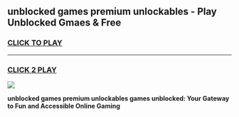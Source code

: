 
## unblocked games premium unlockables - Play Unblocked Gmaes & Free
<h3>
<a href="https://news.freeplayer.one?title=unblocked_games_premium_unlockables&ref=16F">CLICK TO PLAY</a></h3>
<hr>

<h3>
<a href="https://news.freeplayer.one?title=unblocked_games_premium_unlockables&ref=16F">CLICK 2 PLAY</a>
  
</h3>

<a href="https://news.freeplayer.one?title=unblocked_games_premium_unlockables&ref=16F/"><img src="https://clearcache.store/games.png"></a>


**unblocked games premium unlockables games unblocked: Your Gateway to Fun and Accessible Online Gaming**
